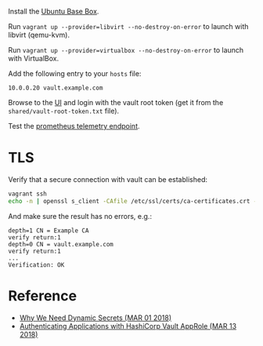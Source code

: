 Install the [Ubuntu Base Box](https://github.com/rgl/ubuntu-vagrant).

Run `vagrant up --provider=libvirt --no-destroy-on-error` to launch with libvirt (qemu-kvm).

Run `vagrant up --provider=virtualbox --no-destroy-on-error` to launch with VirtualBox.

Add the following entry to your `hosts` file:

```
10.0.0.20 vault.example.com
```

Browse to the [UI](https://vault.example.com:8200/ui) and login with the vault root token (get it from the `shared/vault-root-token.txt` file).

Test the [prometheus telemetry endpoint](https://vault.example.com:8200/v1/sys/metrics?format=prometheus).

# TLS

Verify that a secure connection with vault can be established:

```bash
vagrant ssh
echo -n | openssl s_client -CAfile /etc/ssl/certs/ca-certificates.crt -servername vault.example.com -connect vault.example.com:8200
```

And make sure the result has no errors, e.g.:

```
depth=1 CN = Example CA
verify return:1
depth=0 CN = vault.example.com
verify return:1
...
Verification: OK
```


# Reference

* [Why We Need Dynamic Secrets (MAR 01 2018)](https://www.hashicorp.com/blog/why-we-need-dynamic-secrets)
* [Authenticating Applications with HashiCorp Vault AppRole (MAR 13 2018)](https://www.hashicorp.com/blog/authenticating-applications-with-vault-approle)
